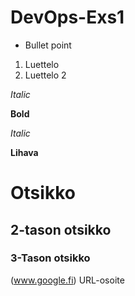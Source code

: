 # DevOps-Exs1
* Bullet point
1. Luettelo
2. Luettelo 2

_Italic_

__Bold__

*Italic*

**Lihava**

# Otsikko
## 2-tason otsikko
### 3-Tason otsikko
(www.google.fi) URL-osoite